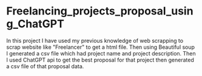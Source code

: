 # Freelancing_projects_proposal_using_ChatGPT
In this project I have used my previous knowledge of web scrapping to scrap website like "Freelancer" to get a html file. Then using Beautiful soup I generated a csv file which had project name and project description. Then I used ChatGPT api to get the best proposal for that project then generated a csv file of that proposal data.
